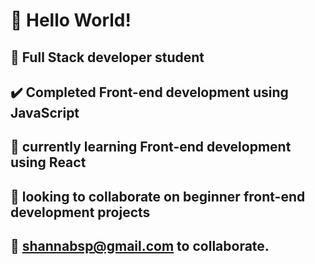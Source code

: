 # :wave: Hello World!
##  :school_satchel: Full Stack developer student
## :heavy_check_mark: Completed Front-end development using JavaScript
## :thought_balloon: currently learning Front-end development using React
##  :eyes: looking to collaborate on beginner front-end development projects
##  :email: shannabsp@gmail.com to collaborate.






